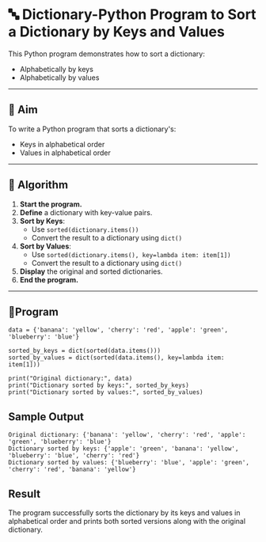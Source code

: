 # 🔤 Dictionary-Python Program to Sort a Dictionary by Keys and Values

This Python program demonstrates how to sort a dictionary:
- Alphabetically by keys
- Alphabetically by values

---

## 🎯 Aim

To write a Python program that sorts a dictionary's:
- Keys in alphabetical order
- Values in alphabetical order

---

## 🧠 Algorithm

1. **Start the program.**
2. **Define** a dictionary with key-value pairs.
3. **Sort by Keys**:
   - Use `sorted(dictionary.items())`
   - Convert the result to a dictionary using `dict()`
4. **Sort by Values**:
   - Use `sorted(dictionary.items(), key=lambda item: item[1])`
   - Convert the result to a dictionary using `dict()`
5. **Display** the original and sorted dictionaries.
6. **End the program.**

---

## 🧪Program
```
data = {'banana': 'yellow', 'cherry': 'red', 'apple': 'green', 'blueberry': 'blue'}

sorted_by_keys = dict(sorted(data.items()))
sorted_by_values = dict(sorted(data.items(), key=lambda item: item[1]))

print("Original dictionary:", data)
print("Dictionary sorted by keys:", sorted_by_keys)
print("Dictionary sorted by values:", sorted_by_values)
```

## Sample Output
```
Original dictionary: {'banana': 'yellow', 'cherry': 'red', 'apple': 'green', 'blueberry': 'blue'}
Dictionary sorted by keys: {'apple': 'green', 'banana': 'yellow', 'blueberry': 'blue', 'cherry': 'red'}
Dictionary sorted by values: {'blueberry': 'blue', 'apple': 'green', 'cherry': 'red', 'banana': 'yellow'}
```

## Result

The program successfully sorts the dictionary by its keys and values in alphabetical order and prints both sorted versions along with the original dictionary.
